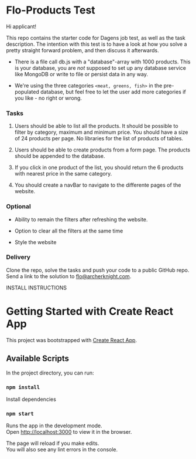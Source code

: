 
# Flo-Products Test

Hi applicant!

This repo contains the starter code for Dagens job test, as well as the task description. The intention with this test is to have a look at how you solve a pretty straight forward problem, and then discuss it afterwards.

- There is a file call db.js with a "database"-array with 1000 products. This is your database, you are _not_ supposed to set up any database service like MongoDB or write to file or persist data in any way.

- We're using the three categories `<meat, greens, fish>` in the pre-populated database, but feel free to let the user add more categories if you like - no right or wrong.


### Tasks

1. Users should be able to list all the products. It should be possible to filter by category, maximum and minimum price. You should have a size of 24 products per page. No libraries for the list of products of tables.  

2. Users should be able to create products from a form page. The products should be appended to the database.

3. If you click in one product of the list, you should return the 6 products with nearest price in the same category.

4. You should create a navBar to navigate to the differente pages of the website.


### Optional

* Ability to remain the filters after refreshing the website.

* Option to clear all the filters at the same time 

* Style the website 


### Delivery

Clone the repo, solve the tasks and push your code to a public GitHub repo. Send a link to the solution to flo@archerknight.com.




INSTALL INSTRUCTIONS

# Getting Started with Create React App

This project was bootstrapped with [Create React App](https://github.com/facebook/create-react-app).

## Available Scripts

In the project directory, you can run:

### `npm install`

Install dependencies


### `npm start`

Runs the app in the development mode.\
Open [http://localhost:3000](http://localhost:3000) to view it in the browser.

The page will reload if you make edits.\
You will also see any lint errors in the console.
